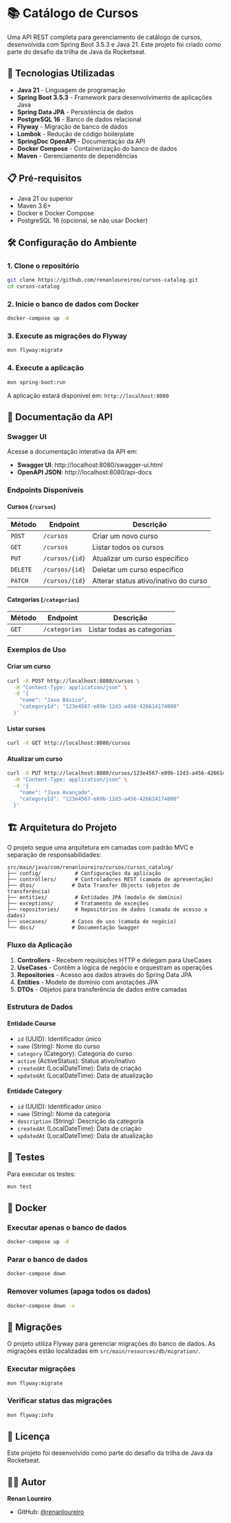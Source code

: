 # 📚 Catálogo de Cursos

Uma API REST completa para gerenciamento de catálogo de cursos, desenvolvida com Spring Boot 3.5.3 e Java 21. Este projeto foi criado como parte do desafio da trilha de Java da Rocketseat.

## 🚀 Tecnologias Utilizadas

- **Java 21** - Linguagem de programação
- **Spring Boot 3.5.3** - Framework para desenvolvimento de aplicações Java
- **Spring Data JPA** - Persistência de dados
- **PostgreSQL 16** - Banco de dados relacional
- **Flyway** - Migração de banco de dados
- **Lombok** - Redução de código boilerplate
- **SpringDoc OpenAPI** - Documentação da API
- **Docker Compose** - Containerização do banco de dados
- **Maven** - Gerenciamento de dependências

## 📋 Pré-requisitos

- Java 21 ou superior
- Maven 3.6+
- Docker e Docker Compose
- PostgreSQL 16 (opcional, se não usar Docker)

## 🛠️ Configuração do Ambiente

### 1. Clone o repositório

```bash
git clone https://github.com/renanloureiroo/cursos-catalog.git
cd cursos-catalog
```

### 2. Inicie o banco de dados com Docker

```bash
docker-compose up -d
```

### 3. Execute as migrações do Flyway

```bash
mvn flyway:migrate
```

### 4. Execute a aplicação

```bash
mvn spring-boot:run
```

A aplicação estará disponível em: `http://localhost:8080`

## 📖 Documentação da API

### Swagger UI

Acesse a documentação interativa da API em:

- **Swagger UI**: http://localhost:8080/swagger-ui.html
- **OpenAPI JSON**: http://localhost:8080/api-docs

### Endpoints Disponíveis

#### Cursos (`/cursos`)

| Método   | Endpoint       | Descrição                             |
| -------- | -------------- | ------------------------------------- |
| `POST`   | `/cursos`      | Criar um novo curso                   |
| `GET`    | `/cursos`      | Listar todos os cursos                |
| `PUT`    | `/cursos/{id}` | Atualizar um curso específico         |
| `DELETE` | `/cursos/{id}` | Deletar um curso específico           |
| `PATCH`  | `/cursos/{id}` | Alterar status ativo/inativo do curso |

#### Categorias (`/categorias`)

| Método | Endpoint      | Descrição                  |
| ------ | ------------- | -------------------------- |
| `GET`  | `/categorias` | Listar todas as categorias |

### Exemplos de Uso

#### Criar um curso

```bash
curl -X POST http://localhost:8080/cursos \
  -H "Content-Type: application/json" \
  -d '{
    "name": "Java Básico",
    "categoryId": "123e4567-e89b-12d3-a456-426614174000"
  }'
```

#### Listar cursos

```bash
curl -X GET http://localhost:8080/cursos
```

#### Atualizar um curso

```bash
curl -X PUT http://localhost:8080/cursos/123e4567-e89b-12d3-a456-426614174000 \
  -H "Content-Type: application/json" \
  -d '{
    "name": "Java Avançado",
    "categoryId": "123e4567-e89b-12d3-a456-426614174000"
  }'
```

## 🏗️ Arquitetura do Projeto

O projeto segue uma arquitetura em camadas com padrão MVC e separação de responsabilidades:

```
src/main/java/com/renanloureiro/cursos/cursos_catalog/
├── config/           # Configurações da aplicação
├── controllers/      # Controladores REST (camada de apresentação)
├── dtos/            # Data Transfer Objects (objetos de transferência)
├── entities/         # Entidades JPA (modelo de domínio)
├── exceptions/       # Tratamento de exceções
├── repositories/     # Repositórios de dados (camada de acesso a dados)
├── usecases/        # Casos de uso (camada de negócio)
└── docs/            # Documentação Swagger
```

### Fluxo da Aplicação

1. **Controllers** - Recebem requisições HTTP e delegam para UseCases
2. **UseCases** - Contêm a lógica de negócio e orquestram as operações
3. **Repositories** - Acesso aos dados através do Spring Data JPA
4. **Entities** - Modelo de domínio com anotações JPA
5. **DTOs** - Objetos para transferência de dados entre camadas

### Estrutura de Dados

#### Entidade Course

- `id` (UUID): Identificador único
- `name` (String): Nome do curso
- `category` (Category): Categoria do curso
- `active` (ActiveStatus): Status ativo/inativo
- `createdAt` (LocalDateTime): Data de criação
- `updatedAt` (LocalDateTime): Data de atualização

#### Entidade Category

- `id` (UUID): Identificador único
- `name` (String): Nome da categoria
- `description` (String): Descrição da categoria
- `createdAt` (LocalDateTime): Data de criação
- `updatedAt` (LocalDateTime): Data de atualização

## 🧪 Testes

Para executar os testes:

```bash
mvn test
```

## 🐳 Docker

### Executar apenas o banco de dados

```bash
docker-compose up -d
```

### Parar o banco de dados

```bash
docker-compose down
```

### Remover volumes (apaga todos os dados)

```bash
docker-compose down -v
```

## 📝 Migrações

O projeto utiliza Flyway para gerenciar migrações do banco de dados. As migrações estão localizadas em `src/main/resources/db/migration/`.

### Executar migrações

```bash
mvn flyway:migrate
```

### Verificar status das migrações

```bash
mvn flyway:info
```

## 📄 Licença

Este projeto foi desenvolvido como parte do desafio da trilha de Java da Rocketseat.

## 👨‍💻 Autor

**Renan Loureiro**

- GitHub: [@renanloureiro](https://github.com/renanloureiro)
